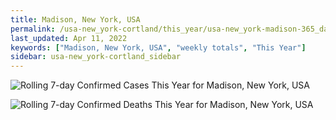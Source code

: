 ```yaml
---
title: Madison, New York, USA
permalink: /usa-new_york-cortland/this_year/usa-new_york-madison-365_days.html
last_updated: Apr 11, 2022
keywords: ["Madison, New York, USA", "weekly totals", "This Year"]
sidebar: usa-new_york-cortland_sidebar
---
```


![Rolling 7-day Confirmed Cases This Year for Madison, New York, USA](/covid_tracker/images/graphs/usa-new_york-madison-rolling_7_days_confirmed-365_days_graph.png)

![Rolling 7-day Confirmed Deaths This Year for Madison, New York, USA](/covid_tracker/images/graphs/usa-new_york-madison-rolling_7_days_deaths-365_days_graph.png)
